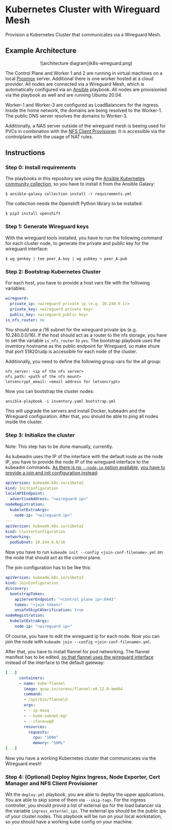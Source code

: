 # Kubernetes Cluster with Wireguard Mesh

Provision a Kubernetes Cluster that communicates via a Wireguard Mesh.

## Example Architecture

<p align="center">![architecture diagram](k8s-wireguard.png)</p>

The Control Plane and Worker 1 and 2 are running in virtual machines on a local [Proxmox](https://proxmox.com/en/) server. Additional there is one worker hosted at a cloud provider. All nodes are connected via a Wireguard Mesh, which is automatically configured via an [Ansible](https://www.ansible.com/) playbook. All nodes are provisionied via the playbook as well and are running Ubuntu 20.04.

Worker-1 and Worker-3 are configured as LoadBalancers for the ingress. Inside the home network, the domains are being resolved to the Worker-1. The public DNS server resolves the domains to Worker-3.

Additionally, a NAS server outside of the wireguard mesh is beeing used for PVCs in combination with the [NFS Client Provisioner](https://github.com/helm/charts/tree/master/stable/nfs-client-provisioner). It is accessible via the controlplane with the usage of NAT rules.

## Instructions

### Step 0: Install requirements

The playbooks in this repository are using the [Ansible Kubernetes community collection](https://github.com/ansible-collections/community.kubernetes), so you have to install it from the Ansible Galaxy:

```
$ ansible-galaxy collection install -r requirements.yml
```

The collection needs the Openshift Python library to be installed:

```
$ pip3 install openshift
```

### Step 1: Generate Wireguard keys

With the wireguard tools installed, you have to run the following command for each cluster node, to generate the private and public key for the wireguard interface:

```
$ wg genkey | tee peer_A.key | wg pubkey > peer_A.pub
```

### Step 2: Bootstrap Kubernetes Cluster

For each host, you have to provide a host vars file with the following variables:

```yaml
wireguard:
  private_ip: <wireguard private ip (e.g. 10.240.0.1)>
  private_key: <wireguard private key>
  public_key: <wireguard_public key>
is_nfs_router: no
```

You should use a /16 subnet for the wireguard private ips (e.g. 10.240.0.0/16). If the host should act as a router to the nfs storage, you have to set the variable `is_nfs_router` to `yes`. The bootstrap playbook uses the inventory hostname as the public endpoint for Wireguard, so make shure that port 51820/udp is accessible for each node of the cluster.

Additionally, you need to define the following group vars for the all group:

```
nfs_server: <ip of the nfs server>
nfs_path: <path of the nfs mount>
letsencrypt_email: <email address for letsencrypt>
```

Now you can bootstrap the cluster nodes:

```
ansible-playbook -i inventory.yaml bootstrap.yml
```

This will upgrade the servers and install Docker, kubeadm and the Wireguard configuration. After that, you should be able to ping all nodes inside the cluster.

### Step 3: Initialize the cluster

Note: This step has to be done manually, currently.

As kubeadm uses the IP of the interface with the default route as the node IP, you have to provide the node IP of the wireguard interface to the kubeadm commands. [As there is no `--node-ip` option available](https://github.com/kubernetes/kubeadm/issues/203), [you have to provide a join and init configuration instead](https://medium.com/@aleverycity/kubeadm-init-join-and-externalip-vs-internalip-519519ddff89):

```yaml
apiVersion: kubeadm.k8s.io/v1beta2
kind: InitConfiguration
localAPIEndpoint:
  advertiseAddress: "<wireguard ip>"
nodeRegistration:
  kubeletExtraArgs:
    node-ip: "<wireguard ip>"
---
apiVersion: kubeadm.k8s.io/v1beta2
kind: ClusterConfiguration
networking:
  podSubnet: 10.244.0.0/16
```

Now you have to run `kubeadm init --config <join-conf-filename>.yml` on the node that should act as the control plane.

The join configuration has to be like this:

```yaml
apiVersion: kubeadm.k8s.io/v1beta2
kind: JoinConfiguration
discovery:
  bootstrapToken:
    apiServerEndpoint: "<control plane ip>:6443"
    token: "<join token>"
    unsafeSkipCAVerification: true
nodeRegistration:
  kubeletExtraArgs:
    node-ip: "<wireguard ip>"
```

Of course, you have to edit the wireguard ip for each node. Now you can join the node with `kubeadm join --config <join-conf-filename>.yml`.

After that, you have to install flannel for pod networking. The flannel manifest has to be edited, [so that flannel uses the wireguard interface](https://stackoverflow.com/a/48755233/1408570) instead of the interface to the default gateway:

```yaml
[...]
      containers:
      - name: kube-flannel
        image: quay.io/coreos/flannel:v0.12.0-amd64
        command:
        - /opt/bin/flanneld
        args:
        - --ip-masq
        - --kube-subnet-mgr
        - --iface=wg0
        resources:
          requests:
            cpu: "100m"
            memory: "50Mi"
[...]
```

Now you have a working Kubernetes cluster that communicates via the Wireguard mesh!

### Step 4: (Optional) Deploy Nginx Ingress, Node Exporter, Cert Manager and NFS Client Provisioner

Wit the `deploy.yml` playbook, you are able to deploy the upper applications. You are able to skip some of them via `--skip-tags`. For the ingress controller, you should provid a list of external ips for the load balancer via the variable `ingress_external_ips`. The external ips should be the public ips of your cluster nodes. This playbook will be run on your local workstation, so you should have a working kube config on your machine.
